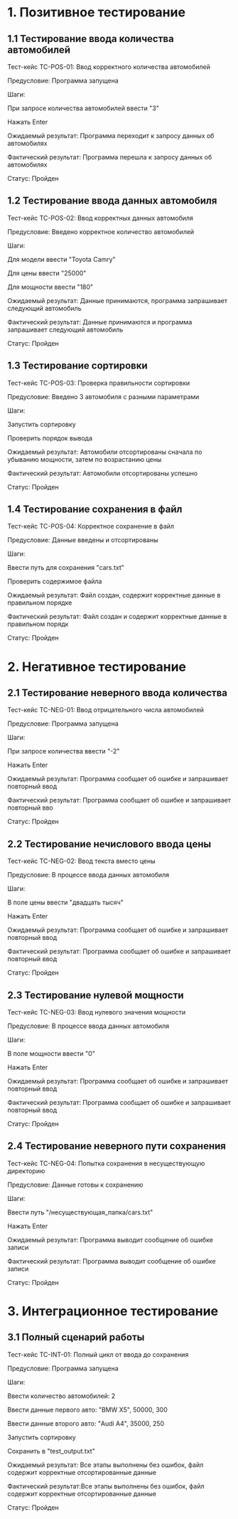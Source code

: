 # 1. Позитивное тестирование
## 1.1 Тестирование ввода количества автомобилей
Тест-кейс TC-POS-01: Ввод корректного количества автомобилей

Предусловие: Программа запущена

Шаги:

При запросе количества автомобилей ввести "3"

Нажать Enter

Ожидаемый результат: Программа переходит к запросу данных об автомобилях

Фактический результат: Программа перешла к запросу данных об автомобилях

Статус: Пройден

## 1.2 Тестирование ввода данных автомобиля
Тест-кейс TC-POS-02: Ввод корректных данных автомобиля

Предусловие: Введено корректное количество автомобилей

Шаги:

Для модели ввести "Toyota Camry"

Для цены ввести "25000"

Для мощности ввести "180"

Ожидаемый результат: Данные принимаются, программа запрашивает следующий автомобиль

Фактический результат: Данные принимаются и программа запрашивает следующий автомобиль

Статус: Пройден

## 1.3 Тестирование сортировки
Тест-кейс TC-POS-03: Проверка правильности сортировки

Предусловие: Введено 3 автомобиля с разными параметрами

Шаги:

Запустить сортировку

Проверить порядок вывода

Ожидаемый результат: Автомобили отсортированы сначала по убыванию мощности, затем по возрастанию цены

Фактический результат: Автомобили отсортированы успешно

Статус: Пройден

## 1.4 Тестирование сохранения в файл
Тест-кейс TC-POS-04: Корректное сохранение в файл

Предусловие: Данные введены и отсортированы

Шаги:

Ввести путь для сохранения "cars.txt"

Проверить содержимое файла

Ожидаемый результат: Файл создан, содержит корректные данные в правильном порядке

Фактический результат: Файл создан и содержит корректные данные в правильном порядк

Статус: Пройден

# 2. Негативное тестирование
## 2.1 Тестирование неверного ввода количества
Тест-кейс TC-NEG-01: Ввод отрицательного числа автомобилей

Предусловие: Программа запущена

Шаги:

При запросе количества ввести "-2"

Нажать Enter

Ожидаемый результат: Программа сообщает об ошибке и запрашивает повторный ввод

Фактический результат: Программа сообщает об ошибке и запрашивает повторный вво

Статус: Пройден

## 2.2 Тестирование нечислового ввода цены
Тест-кейс TC-NEG-02: Ввод текста вместо цены

Предусловие: В процессе ввода данных автомобиля

Шаги:

В поле цены ввести "двадцать тысяч"

Нажать Enter

Ожидаемый результат: Программа сообщает об ошибке и запрашивает повторный ввод

Фактический результат: Программа сообщает об ошибке и запрашивает повторный ввод

Статус: Пройден

## 2.3 Тестирование нулевой мощности
Тест-кейс TC-NEG-03: Ввод нулевого значения мощности

Предусловие: В процессе ввода данных автомобиля

Шаги:

В поле мощности ввести "0"

Нажать Enter

Ожидаемый результат: Программа сообщает об ошибке и запрашивает повторный ввод

Фактический результат: Программа сообщает об ошибке и запрашивает повторный ввод

Статус: Пройден

## 2.4 Тестирование неверного пути сохранения
Тест-кейс TC-NEG-04: Попытка сохранения в несуществующую директорию

Предусловие: Данные готовы к сохранению

Шаги:

Ввести путь "/несуществующая_папка/cars.txt"

Нажать Enter

Ожидаемый результат: Программа выводит сообщение об ошибке записи

Фактический результат: Программа выводит сообщение об ошибке записи

Статус: Пройден

# 3. Интеграционное тестирование
## 3.1 Полный сценарий работы
Тест-кейс TC-INT-01: Полный цикл от ввода до сохранения

Предусловие: Программа запущена

Шаги:

Ввести количество автомобилей: 2

Ввести данные первого авто: "BMW X5", 50000, 300

Ввести данные второго авто: "Audi A4", 35000, 250

Запустить сортировку

Сохранить в "test_output.txt"

Ожидаемый результат: Все этапы выполнены без ошибок, файл содержит корректные отсортированные данные

Фактический результат:Все этапы выполнены без ошибок, файл содержит корректные отсортированные данные

Статус: Пройден